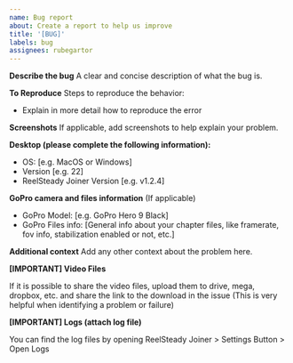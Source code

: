 ```yaml
---
name: Bug report
about: Create a report to help us improve
title: '[BUG]'
labels: bug
assignees: rubegartor
---
```


**Describe the bug**
A clear and concise description of what the bug is.

**To Reproduce**
Steps to reproduce the behavior:

- Explain in more detail how to reproduce the error

**Screenshots**
If applicable, add screenshots to help explain your problem.

**Desktop (please complete the following information):**

- OS: [e.g. MacOS or Windows]
- Version [e.g. 22]
- ReelSteady Joiner Version [e.g. v1.2.4]

**GoPro camera and files information**
(If applicable)

- GoPro Model: [e.g. GoPro Hero 9 Black]
- GoPro Files info: [General info about your chapter files, like framerate, fov info, stabilization enabled or not, etc.]

**Additional context**
Add any other context about the problem here.

**[IMPORTANT] Video Files**

If it is possible to share the video files, upload them to drive, mega, dropbox, etc. and share the link to the download in the issue (This is very helpful when identifying a problem or failure)

**[IMPORTANT] Logs (attach log file)**

You can find the log files by opening ReelSteady Joiner > Settings Button > Open Logs
